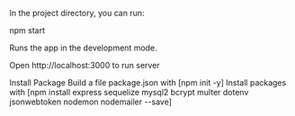 In the project directory, you can run:

npm start

Runs the app in the development mode.

Open http://localhost:3000 to run server

Install Package
Build a file package.json with [npm init -y] Install packages with [npm install express sequelize mysql2 bcrypt multer dotenv jsonwebtoken nodemon nodemailer --save]
